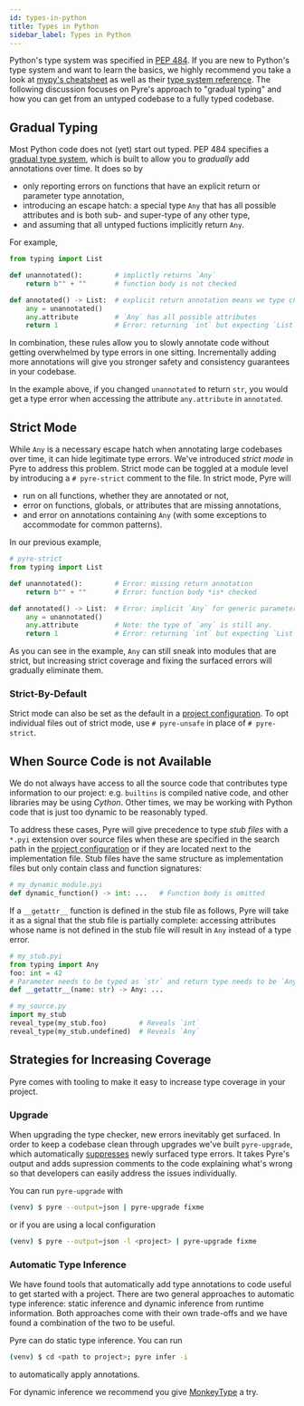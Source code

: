 ```yaml
---
id: types-in-python
title: Types in Python
sidebar_label: Types in Python
---
```


Python's type system was specified in [PEP 484](https://www.python.org/dev/peps/pep-0484/). If you are new to Python's type system and want to learn the basics, we highly recommend you take a look at [mypy's cheatsheet](https://mypy.readthedocs.io/en/stable/cheat_sheet_py3.html) as well as their [type system reference](https://mypy.readthedocs.io/en/stable/builtin_types.html). The following discussion focuses on Pyre's approach to "gradual typing" and how you can get from an untyped codebase to a fully typed codebase.

## Gradual Typing
Most Python code does not (yet) start out typed. PEP 484 specifies a [gradual type system](https://en.wikipedia.org/wiki/Gradual_typing), which is built to allow you to *gradually* add annotations over time. It does so by

- only reporting errors on functions that have an explicit return or parameter type annotation,
- introducing an escape hatch: a special type `Any` that has all possible attributes and is both sub- and super-type of any other type,
- and assuming that all untyped fuctions implicitly return `Any`.

For example,
```python
from typing import List

def unannotated():        # implictly returns `Any`
    return b"" + ""       # function body is not checked

def annotated() -> List:  # explicit return annotation means we type check `annotated`
    any = unannotated()
    any.attribute         # `Any` has all possible attributes
    return 1              # Error: returning `int` but expecting `List`
```

In combination, these rules allow you to slowly annotate code without getting overwhelmed by type errors in one sitting. Incrementally adding more annotations will give you stronger safety and consistency guarantees in your codebase.

In the example above, if you changed `unannotated` to return `str`, you would get a type error when accessing the attribute `any.attribute` in `annotated`.

## Strict Mode
While `Any` is a necessary escape hatch when annotating large codebases over time, it can hide legitimate type errors. We've introduced *strict mode* in Pyre to address this problem. Strict mode can be toggled at a module level by introducing a `# pyre-strict` comment to the file. In strict mode, Pyre will

- run on all functions, whether they are annotated or not,
- error on functions, globals, or attributes that are missing annotations,
- and error on annotations containing `Any` (with some exceptions to accommodate for common patterns).

In our previous example,
```python
# pyre-strict
from typing import List

def unannotated():        # Error: missing return annotation
    return b"" + ""       # Error: function body *is* checked

def annotated() -> List:  # Error: implicit `Any` for generic parameter to `List`
    any = unannotated()
    any.attribute         # Note: the type of `any` is still any.
    return 1              # Error: returning `int` but expecting `List`
```

As you can see in the example, `Any` can still sneak into modules that are strict, but increasing strict coverage and fixing the surfaced errors will gradually eliminate them.

### Strict-By-Default
Strict mode can also be set as the default in a [project configuration](configuration.md). To opt individual files out of strict mode, use `# pyre-unsafe` in place of `# pyre-strict`.

## When Source Code is not Available
We do not always have access to all the source code that contributes type information to our project: e.g. `builtins` is compiled native code, and other libraries may be using *Cython*. Other times, we may be working with Python code that is just too dynamic to be reasonably typed.

To address these cases, Pyre will give precedence to type *stub files* with a `*.pyi` extension over source files when these are specified in the search path in the [project configuration](configuration.md) or if they are located next to the implementation file.
Stub files have the same structure as implementation files but only contain class and function signatures:

```python
# my_dynamic_module.pyi
def dynamic_function() -> int: ...   # Function body is omitted
```

If a `__getattr__` function is defined in the stub file as follows, Pyre will take it as a signal that the stub file is partially complete: accessing attributes whose name is not defined in the stub file will result in `Any` instead of a type error.

```python
# my_stub.pyi
from typing import Any
foo: int = 42
# Parameter needs to be typed as `str` and return type needs to be `Any`
def __getattr__(name: str) -> Any: ...

# my_source.py
import my_stub
reveal_type(my_stub.foo)        # Reveals `int`
reveal_type(my_stub.undefined)  # Reveals `Any`
```

## Strategies for Increasing Coverage
Pyre comes with tooling to make it easy to increase type coverage in your project.

### Upgrade
When upgrading the type checker, new errors inevitably get surfaced. In order to keep a codebase clean through upgrades we've built `pyre-upgrade`, which automatically [suppresses](errors.md#suppression) newly surfaced type errors. It takes Pyre's output and adds supression comments to the code explaining what's wrong so that developers can easily address the issues individually.

You can run `pyre-upgrade` with
```bash
(venv) $ pyre --output=json | pyre-upgrade fixme
```
or if you are using a local configuration
```bash
(venv) $ pyre --output=json -l <project> | pyre-upgrade fixme
```

### Automatic Type Inference
We have found tools that automatically add type annotations to code useful to get started with a project. There are two general approaches to automatic type inference: static inference and dynamic inference from runtime information. Both approaches come with their own trade-offs and we have found a combination of the two to be useful.

Pyre can do static type inference. You can run
```bash
(venv) $ cd <path to project>; pyre infer -i
```
to automatically apply annotations.

For dynamic inference we recommend you give [MonkeyType](https://github.com/Instagram/MonkeyType) a try.
